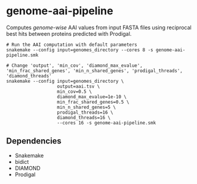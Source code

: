 # genome-aai-pipeline

Computes *genome-wise* AAI values from input FASTA files using reciprocal best hits between proteins predicted with Prodigal.

```
# Run the AAI computation with default parameters
snakemake --config input=genomes_directory --cores 8 -s genome-aai-pipeline.smk

# Change 'output', 'min_cov', 'diamond_max_evalue', 'min_frac_shared_genes', 'min_n_shared_genes', 'prodigal_threads', 'diamond_threads'
snakemake --config input=genomes_directory \
                   output=aai.tsv \
                   min_cov=0.5 \
                   diamond_max_evalue=1e-10 \
                   min_frac_shared_genes=0.5 \
                   min_n_shared_genes=5 \
                   prodigal_threads=16 \
                   diamond_threads=16 \
                   --cores 16 -s genome-aai-pipeline.smk
```

## Dependencies
- Snakemake
- bidict
- DIAMOND
- Prodigal
